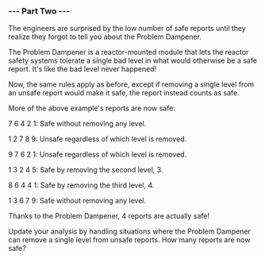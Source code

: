 <!-- ENGLISH -->
### --- Part Two ---

The engineers are surprised by the low number of safe reports until they realize they forgot to tell you about the Problem Dampener.

The Problem Dampener is a reactor-mounted module that lets the reactor safety systems tolerate a single bad level in what would otherwise be a safe report. It's like the bad level never happened!

Now, the same rules apply as before, except if removing a single level from an unsafe report would make it safe, the report instead counts as safe.

More of the above example's reports are now safe:

7 6 4 2 1: Safe without removing any level.

1 2 7 8 9: Unsafe regardless of which level is removed.

9 7 6 2 1: Unsafe regardless of which level is removed.

1 3 2 4 5: Safe by removing the second level, 3.

8 6 4 4 1: Safe by removing the third level, 4.

1 3 6 7 9: Safe without removing any level.

Thanks to the Problem Dampener, 4 reports are actually safe!

Update your analysis by handling situations where the Problem Dampener can remove a single level from unsafe reports. How many reports are now safe?


